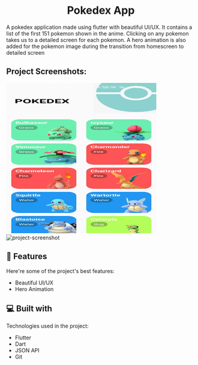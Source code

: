 <h1 align="center" id="title">Pokedex App</h1>

<p id="description">A pokedex application made using flutter with beautiful UI/UX. It contains a list of the first 151 pokemon shown in the anime. Clicking on any pokemon takes us to a detailed screen for each pokemon. A hero animation is also added for the pokemon image during the transition from homescreen to detailed screen</p>

<h2>Project Screenshots:</h2>

<img src="screenshots/WhatsApp Image 2023-06-09 at 7.16.12 PM.webp" alt="project-screenshot" width="400" height="400/">

<img src="https://github.com/lordADG/pokedex/blob/main/screenshots/WhatsApp%20Image%202023-06-09%20at%207.16.13%20PM.webp" alt="project-screenshot" width="400" height="400/">

  
  
<h2>🧐 Features</h2>

Here're some of the project's best features:

*   Beautiful UI/UX
*   Hero Animation

  
  
<h2>💻 Built with</h2>

Technologies used in the project:

*   Flutter
*   Dart
*   JSON API
*   Git
